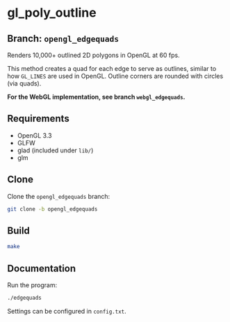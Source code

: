 # gl_poly_outline

## Branch: `opengl_edgequads`

Renders 10,000+ outlined 2D polygons in OpenGL at 60 fps.

This method creates a quad for each edge to serve as outlines, similar to how `GL_LINES` are used in OpenGL. Outline corners are rounded with 
circles (via quads). 

**For the WebGL implementation, see branch `webgl_edgequads`.**

## Requirements
- OpenGL 3.3
- GLFW
- glad (included under `lib/`)
- glm

## Clone

Clone the `opengl_edgequads` branch:

```bash
git clone -b opengl_edgequads
```

## Build

```bash
make
```

## Documentation

Run the program:

```bash
./edgequads
```

Settings can be configured in `config.txt`.

